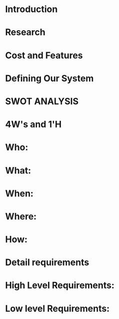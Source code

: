 # Introduction

# Research

# Cost and Features

# Defining Our System

# SWOT ANALYSIS

# 4W's and 1'H

# Who:

# What:

# When:

# Where:

# How:

# Detail requirements

# High Level Requirements:



# Low level Requirements:
